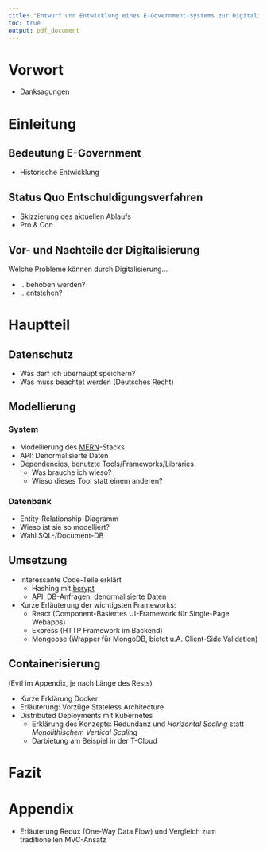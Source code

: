 ```yaml
---
title: "Entwurf und Entwicklung eines E-Government-Systems zur Digitalisierung des Entschuldigungsverfahrens"
toc: true
output: pdf_document
---
```


# Vorwort
- Danksagungen

# Einleitung
## Bedeutung E-Government
- Historische Entwicklung

## Status Quo Entschuldigungsverfahren
- Skizzierung des aktuellen Ablaufs
- Pro & Con

## Vor- und Nachteile der Digitalisierung
Welche Probleme können durch Digitalisierung...

- ...behoben werden?
- ...entstehen?

# Hauptteil
## Datenschutz
- Was darf ich überhaupt speichern?
- Was muss beachtet werden (Deutsches Recht)

## Modellierung
### System
- Modellierung des [MERN](http://mern.io/)-Stacks
- API: Denormalisierte Daten
- Dependencies, benutzte Tools/Frameworks/Libraries
  - Was brauche ich wieso?
  - Wieso dieses Tool statt einem anderen?

### Datenbank
- Entity-Relationship-Diagramm
- Wieso ist sie so modelliert?
- Wahl SQL-/Document-DB

## Umsetzung
- Interessante Code-Teile erklärt
  - Hashing mit [bcrypt](https://de.wikipedia.org/wiki/Bcrypt)
  - API: DB-Anfragen, denormalisierte Daten
- Kurze Erläuterung der wichtigsten Frameworks:
  - React (Component-Basiertes UI-Framework für Single-Page Webapps)
  - Express (HTTP Framework im Backend)
  - Mongoose (Wrapper für MongoDB, bietet u.A. Client-Side Validation)

## Containerisierung
(Evtl im Appendix, je nach Länge des Rests)

- Kurze Erklärung Docker
- Erläuterung: Vorzüge Stateless Architecture
- Distributed Deployments mit Kubernetes
  - Erklärung des Konzepts: Redundanz und *Horizontal Scaling* statt *Monolithischem Vertical Scaling*
  - Darbietung am Beispiel in der T-Cloud

# Fazit

# Appendix
- Erläuterung Redux (One-Way Data Flow) und Vergleich zum traditionellen MVC-Ansatz
